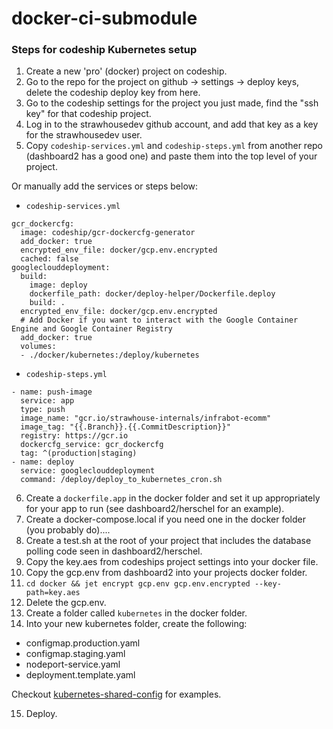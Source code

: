 # docker-ci-submodule

### Steps for codeship Kubernetes setup

1. Create a new 'pro' (docker) project on codeship.
2. Go to the repo for the project on github -> settings -> deploy keys, delete the codeship deploy key from here.
3. Go to the codeship settings for the project you just made, find the "ssh key" for that codeship project.
4. Log in to the strawhousedev github account, and add that key as a key for the strawhousedev user.
5. Copy `codeship-services.yml` and `codeship-steps.yml` from another repo (dashboard2 has a good one) and paste them into the top level of your project.

Or manually add the services or steps below:
- `codeship-services.yml`
```
gcr_dockercfg:
  image: codeship/gcr-dockercfg-generator
  add_docker: true
  encrypted_env_file: docker/gcp.env.encrypted
  cached: false
googleclouddeployment:
  build:
    image: deploy
    dockerfile_path: docker/deploy-helper/Dockerfile.deploy
    build: .
  encrypted_env_file: docker/gcp.env.encrypted
  # Add Docker if you want to interact with the Google Container Engine and Google Container Registry
  add_docker: true
  volumes:
  - ./docker/kubernetes:/deploy/kubernetes
```

- `codeship-steps.yml`
```
- name: push-image
  service: app
  type: push
  image_name: "gcr.io/strawhouse-internals/infrabot-ecomm"
  image_tag: "{{.Branch}}.{{.CommitDescription}}"
  registry: https://gcr.io
  dockercfg_service: gcr_dockercfg
  tag: ^(production|staging)
- name: deploy
  service: googleclouddeployment
  command: /deploy/deploy_to_kubernetes_cron.sh
```

6. Create a `dockerfile.app` in the docker folder and set it up appropriately for your app to run (see dashboard2/herschel for an example).
7. Create a docker-compose.local if you need one in the docker folder (you probably do)....
8. Create a test.sh at the root of your project that includes the database polling code seen in dashboard2/herschel.
9. Copy the key.aes from codeships project settings into your docker file.
10. Copy the gcp.env from dashboard2 into your projects docker folder.
11. `cd docker && jet encrypt gcp.env gcp.env.encrypted --key-path=key.aes`
12. Delete the gcp.env.
13. Create a folder called `kubernetes` in the docker folder.
14. Into your new kubernetes folder, create the following:
  - configmap.production.yaml
  - configmap.staging.yaml
  - nodeport-service.yaml
  - deployment.template.yaml

  Checkout [kubernetes-shared-config](https://github.com/strawhouselabs/kubernetes-shared-config) for examples.

15. Deploy.
